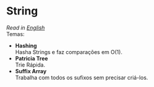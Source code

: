 # String
*Read in [English](https://github.com/BRUTEUdesc/AlmanaqueBrute/blob/master/String/README.en.md)*\
Temas:
* **Hashing**  
Hasha Strings e faz comparações em O(1).
* **Patricia Tree**  
Trie Rápida.
* **Suffix Array**  
Trabalha com todos os sufixos sem precisar criá-los.
